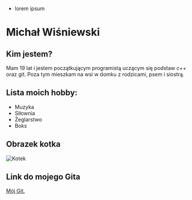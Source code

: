 * lorem ipsum
# Michał Wiśniewski

## Kim jestem?
Mam 19 lat i jestem początkującym programistą uczącym się podstaw c++ oraz git.
Poza tym mieszkam na wsi w domku z rodzicami, psem i siostrą.

## Lista moich hobby:

- Muzyka
- Siłownia
- Żeglarstwo
- Boks

## Obrazek kotka

![Kotek](https://fera.pl/images/companies/1/jak%20odr%C3%B3%C5%BCni%C4%87%20kota%20od%20kotki.jpg?1607517006790)

## Link do mojego Gita

[Mój Git.](https://github.com/M1chalWisniewski/)